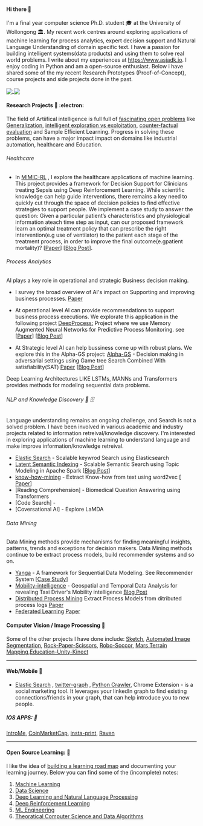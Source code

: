 

####  Hi there 👋

 I'm a final year computer science Ph.D. student :mortar_board: at the University of Wollongong :classical_building:. My recent work centres around exploring applications of machine learning for process analytics, expert decision support and Natural Language Understanding of domain specific text. I have a passion for building intelligent systems(data products) and using them to solve real world problems. I write about my experiences at https://www.asjadk.io. I enjoy coding in Python and am a open-source enthusiast. Below i have shared some of the my recent Research Prototypes (Proof-of-Concept), course projects and side projects done in the past. 


<a href="">
  <img align="center" src="https://github-readme-stats.vercel.app/api/top-langs/?username=asjad99&langs_count=7&layout=compact" />
</a>
<a href="">
  <img align="center" src="https://github-readme-streak-stats.herokuapp.com/?user=asjad99&theme=blue-green" />
</a>



####  Research Projects  🔭 :electron:	

The field of Artiifical intelligence is full full of [fascinating open problems](https://www.asjadk.io/real-world-rl/) like [Generalization](https://www.asjadk.io/generalization/), [intelligent exploration vs exploitation](https://www.asjadk.io/strategic-exploration-in-online-decision-making/), [counter-factual evaluation](https://www.asjadk.io/counterfactual-policy-evaluation/) and Sample Efficient Learning. Progress in solving these problems, can have a major impact impact on domains like industrial automation, healthcare and Education. 


###### Healthcare 

- In  [MIMIC-RL](https://github.com/asjad99/MIMIC_RL_COACH) , I explore the healthcare applications of machine learning. This project provides a framework for Decision Support for Clinicians treating Sepsis using Deep Reinforcement Learning.  While scientific knowledge can help guide interventions, there remains a key need to quickly cut through the space of decision policies to find effective strategies to support people. We implement a case study to answer the question: Given a particular patient’s characteristics and physiological information ateach time step as input, can our proposed framework learn an optimal treatment policy that can prescribe the right intervention(e.g use of ventilator) to the patient each stage of the treatment process, in order to improve the final outcome(e.gpatient mortality)?   [[Paper]()] [[Blog Post]()]. 


###### Process Analytics 
AI plays a key role in operational and strategic Business decision making. 

 - I survey the broad overview of AI's impact on Supporting and improving business processes.  [Paper]()
 
 - At operational level AI can provide recommendations to support business process executions. We explorate this application in the following project  [DeepProcess:](https://github.com/asjad99/DeepProcess) Project where we use Memory Augmented Neural Networks  for Predictive Process Monitoring. see  [[Paper](https://arxiv.org/pdf/1802.00938.pdf)] [[Blog Post](https://www.asjadk.io/deepprocess/)]

  - At Strategic level AI can help bussiness come up with robust plans. We explore this in the Alpha-GS project: [Alpha-GS](https://github.com/asjad99/rosetta_stone) - Decision making in adversarial settings using Game tree Search Combined With satisfiability(SAT)  [Paper]() [[Blog Post](https://www.asjadk.io/strategic_resilience/)] 

Deep Learning Architectures LIKE LSTMs, MANNs and Transformers provides methods for modeling sequential data problems.  



###### NLP and Knowledge Discovery :mag_right:  :file_cabinet:

Language understanding remains an ongoing challenge, and Search is not a solved problem. I have been involved in various academic and industry projects related to information retreival/knowledge discovery. I'm interested in exploring applications of  machine learning to understand language and make improve information/knowledge retreival.

- [Elastic Search]()  - Scalable keywrod Search using Elasticsearch
- [Latent Semantic Indexing]() - Scalable Semantic Search using Topic Modeling in Apache Spark  [[Blog Post](https://www.asjadk.io/semantic_search/)] 
- [know-how-mining](https://github.com/asjad99/know-how-mining) - Extract Know-how from text using word2vec  [ [Paper](https://link.springer.com/chapter/10.1007/978-3-319-69904-2_6)]
- [Reading Comprehension] - Biomedical Question Answering using Transformers 
- [Code Search] - 
- [Coversational AI] - Explore LaMDA 

###### Data Mining 

Data Mining methods provide mechanisms for finding meaningful insights, patterns, trends and exceptions for decision makers.  Data Mining methods continue to be extract process models, build recommender systems 
and so on. 
  -  [Yanga](https://github.com/asjad99/Yanga)  - A framework for Sequential Data Modeling. See Recommender System [[Case Study](https://www.asjadk.io/music/)]
  -  [Mobility-intelligence](https://github.com/asjad99/mobility-intelligence) - Geospatial and Temporal Data Analysis for revealing Taxi Driver's Mobility intelligence [Blog Post]()
  - [Distributed Process Mining]() Extract Process Models from ditributed process logs [Paper](https://github.com/asjad99/Distributed-Process-Mining/blob/main/Distributed_Process_Mining.pdf)
- [Federated Learning]() [Paper]()


#### Computer Vision / Image Processing :yarn:


Some of the other projects I have done include: [Sketch](https://github.com/asjad99/Sketch), [Automated Image Segmentation](https://github.com/asjad99/Image-Processing), [Rock-Paper-Scissors](https://github.com/asjad99/Rock-Paper-Scissors-), [Robo-Soccor](https://github.com/asjad99/robot-soccor), [Mars Terrain Mapping](https://github.com/asjad99/mars_pathfinder_robot),[Education-Unity-Kinect](https://github.com/asjad99/KINEFF)  

-------

#### Web/Mobile :turtle:

- [Elastic Search]() , [twitter-graph]() , [Python Crawler](https://github.com/asjad99/datascience-GYM/blob/master/Data_engineering/web_crawler.py), 
 Chrome Extension - is a social marketing tool. It leverages your linkedIn graph to find existing connections/friends in your graph, that can help introduce you to new people. 

##### IOS APPS: :iphone: 
  [IntroMe](https://github.com/asjad99/IntroMe),  [CoinMarketCap](https://github.com/asjad99/CoinMarketCap),  [insta-print](https://github.com/asjad99/InstaPrint), [Raven](https://github.com/asjad99/Raven) 

-----------

#### Open Source Learning:   :octopus:

I like the idea of [building a learning road map](https://i.am.ai/roadmap/#machine-learning-roadmap) and documenting your learning journey. Below you can find some of the (incomplete) notes: 

1.  [Machine Learning](https://github.com/asjad99/Machine-Learning-GYM)
2.  [Data Science](https://asjad99.github.io/datascience-GYM/) 
3.  [Deep Learning and Natural Language Processing](https://github.com/asjad99/NLP_GYM)
4.  [Deep Reinforcement Learning](https://github.com/asjad99/Deep-Reinforcement-Learning)
5.  [ML Engineering](https://github.com/asjad99/data-engineering-ml-ops) 
6.  [Theoratical Computer Science and Data Algorithms](https://github.com/asjad99/Algorithms_GYM) 


<!-- Moonshots: 
https://github.com/ossu/computer-science#readme
Human-level concept learning through probabilistic program induction
Going deep into langauge, reinforcement learning 

<!-- 
https://www.cs.cornell.edu/jeh/book.pdf
https://web.stanford.edu/class/cs168/index.html
- BDI systems 

<!--unity ant simulation
https://www.youtube.com/watch?v=X-iSQQgOd1A

<!-- inspiration: 
https://paperswithcode.com/sota
also see data products and newsletters: 
<!-- 
- Systems Programming Rust (OS + databases)
You should be comfortable with arrays, pointers, references, classes, methods, dynamic memory allocation, recursion, linked lists, binary search trees, hashing, iterators, and function pointers.
 - Computational Photography
 - https://rolisz.ro/projects/
 - 
- https://jeremykun.com/2018/12/01/a-programmers-introduction-to-mathematics/
- https://maxmasnick.com/kb/
- https://chrisalbon.com/ Photography: 
https://paulstamatiou.com/photos/new-zealand/mount-cook-to-christchurch/ 
gear: https://paulstamatiou.com/stuff-i-use/


“If you want to build a ship, don't drum up the men to gather wood, divide the work, and give orders. Instead, teach them to yearn for the vast and endless sea.”

"A person often meets his destiny on the road he took to avoid it."

[Naval and Kapil Gupta on Hardwork](https://youtu.be/q6k_ufqaiBg)



----------------------------------------------------------------------------------------------------------------


